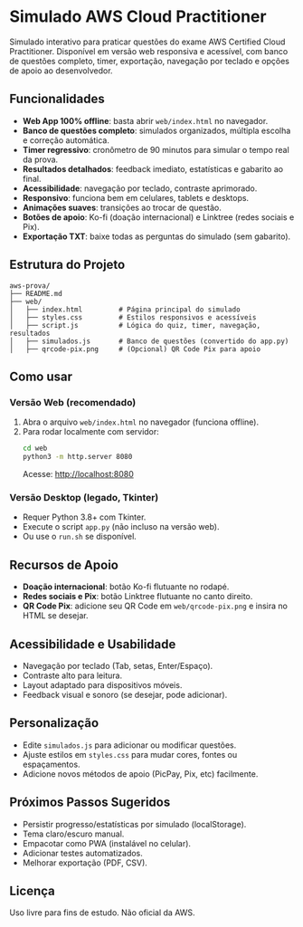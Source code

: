 # Simulado AWS Cloud Practitioner

Simulado interativo para praticar questões do exame AWS Certified Cloud Practitioner. Disponível em versão web responsiva e acessível, com banco de questões completo, timer, exportação, navegação por teclado e opções de apoio ao desenvolvedor.

## Funcionalidades

- **Web App 100% offline**: basta abrir `web/index.html` no navegador.
- **Banco de questões completo**: simulados organizados, múltipla escolha e correção automática.
- **Timer regressivo**: cronômetro de 90 minutos para simular o tempo real da prova.
- **Resultados detalhados**: feedback imediato, estatísticas e gabarito ao final.
- **Acessibilidade**: navegação por teclado, contraste aprimorado.
- **Responsivo**: funciona bem em celulares, tablets e desktops.
- **Animações suaves**: transições ao trocar de questão.
- **Botões de apoio**: Ko-fi (doação internacional) e Linktree (redes sociais e Pix).
- **Exportação TXT**: baixe todas as perguntas do simulado (sem gabarito).

## Estrutura do Projeto

```
aws-prova/
├── README.md
├── web/
│   ├── index.html         # Página principal do simulado
│   ├── styles.css         # Estilos responsivos e acessíveis
│   ├── script.js          # Lógica do quiz, timer, navegação, resultados
│   ├── simulados.js       # Banco de questões (convertido do app.py)
│   ├── qrcode-pix.png     # (Opcional) QR Code Pix para apoio
```

## Como usar

### Versão Web (recomendado)

1. Abra o arquivo `web/index.html` no navegador (funciona offline).
2. Para rodar localmente com servidor:
   ```sh
   cd web
   python3 -m http.server 8080
   ```
   Acesse: [http://localhost:8080](http://localhost:8080)

### Versão Desktop (legado, Tkinter)

- Requer Python 3.8+ com Tkinter.
- Execute o script `app.py` (não incluso na versão web).
- Ou use o `run.sh` se disponível.

## Recursos de Apoio

- **Doação internacional**: botão Ko-fi flutuante no rodapé.
- **Redes sociais e Pix**: botão Linktree flutuante no canto direito.
- **QR Code Pix**: adicione seu QR Code em `web/qrcode-pix.png` e insira no HTML se desejar.

## Acessibilidade e Usabilidade

- Navegação por teclado (Tab, setas, Enter/Espaço).
- Contraste alto para leitura.
- Layout adaptado para dispositivos móveis.
- Feedback visual e sonoro (se desejar, pode adicionar).

## Personalização

- Edite `simulados.js` para adicionar ou modificar questões.
- Ajuste estilos em `styles.css` para mudar cores, fontes ou espaçamentos.
- Adicione novos métodos de apoio (PicPay, Pix, etc) facilmente.

## Próximos Passos Sugeridos

- Persistir progresso/estatísticas por simulado (localStorage).
- Tema claro/escuro manual.
- Empacotar como PWA (instalável no celular).
- Adicionar testes automatizados.
- Melhorar exportação (PDF, CSV).

## Licença

Uso livre para fins de estudo. Não oficial da AWS.

